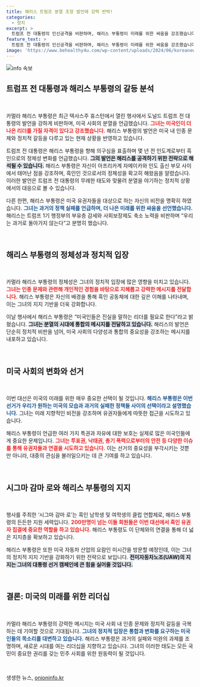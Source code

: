 ```yaml
---
title: 해리스 트럼프 분열 조장 발언에 강력 반박!
categories:
  - 정치
excerpt: >
  트럼프 전 대통령의 인신공격을 비판하며, 해리스 부통령이 미래를 위한 싸움을 강조했습니다. 분열 대신 통합을 외치며 유권자들에 대한 강력한 메시지를 전달했습니다!
feature_text: >
  트럼프 전 대통령의 인신공격을 비판하며, 해리스 부통령이 미래를 위한 싸움을 강조했습니다. 분열 대신 통합을 외치며 유권자들에 대한 강력한 메시지를 전달했습니다!
image: 'https://www.behealthy4u.com/wp-content/uploads/2024/06/koreanews.jpg'
---
```


<p><img src="https://www.behealthy4u.com/wp-content/uploads/2024/06/koreanews.jpg" alt="info 속보" /></p>

<h2 data-ke-size="size26">트럼프 전 대통령과 해리스 부통령의 갈등 분석</h2>

<p data-ke-size="size16">&nbsp;</p>

<p>카멀라 해리스 부통령은 최근 텍사스주 휴스턴에서 열린 행사에서 도널드 트럼프 전 대통령의 발언을 강하게 비판하며, 미국 사회의 분열을 언급했습니다. <b><span style="color: #ee2323;">그녀는 미국인이 더 나은 리더를 가질 자격이 있다고 강조했습니다.</span></b> 해리스 부통령의 발언은 미국 내 인종 문제와 정치적 갈등을 다루고 있는 현재 상황을 반영하고 있습니다. </p>

<p>트럼프 전 대통령은 해리스 부통령을 향해 의구심을 표출하며 몇 년 전 인도계로부터 흑인으로의 정체성 변화를 언급했습니다. <b><span style="background-color: #21538527;">그의 발언은 해리스를 공격하기 위한 전략으로 해석될 수 있습니다.</span></b> 해리스 부통령은 자신이 아프리카계 자메이카와 인도 출신 부모 사이에서 태어난 점을 강조하며, 흑인인 것으로서의 정체성을 확고히 해왔음을 알렸습니다. 이러한 발언은 트럼프 전 대통령의 무례한 태도와 맞물려 분열을 야기하는 정치적 상황에서의 대응으로 볼 수 있습니다.</p>

<p>다른 한편, 해리스 부통령은 미국 유권자들을 대상으로 하는 자신의 비전을 명확히 하였습니다. <b><span style="color: #1a5490;">그녀는 과거의 정책 실패를 언급하며, 더 나은 미래를 위한 싸움을 선언했습니다.</span></b> 해리스는 트럼프 1기 행정부의 부유층 감세와 사회보장제도 축소 노력을 비판하며 “우리는 과거로 돌아가지 않는다”고 분명히 했습니다.</p>

<p data-ke-size="size16">&nbsp;</p>

<h2 data-ke-size="size26">해리스 부통령의 정체성과 정치적 입장</h2>

<p data-ke-size="size16">&nbsp;</p>

<p>카멀라 해리스 부통령의 정체성은 그녀의 정치적 입장에 많은 영향을 미치고 있습니다. <b><span style="color: #ee2323;">그녀는 인종 문제와 관련해 개인적인 경험을 바탕으로 지혜롭고 강력한 메시지를 전달합니다.</span></b> 해리스 부통령은 자신의 배경을 통해 흑인 공동체에 대한 깊은 이해를 나타내며, 이는 그녀의 지지 기반을 더욱 강화합니다. </p>

<p>이날 행사에서 해리스 부통령은 “미국인들은 진실을 말하는 리더를 필요로 한다”라고 밝혔습니다. <b><span style="background-color: #21538527;">그녀는 분열의 시대에 통합의 메시지를 전달하고 있습니다.</span></b> 해리스의 발언은 단순히 정치적 비판을 넘어, 미국 사회의 다양성과 통합의 중요성을 강조하는 메시지를 내포하고 있습니다.</p>

<p data-ke-size="size16">&nbsp;</p>

<h2 data-ke-size="size26">미국 사회의 변화와 선거</h2>

<p data-ke-size="size16">&nbsp;</p>

<p>이번 대선은 미국의 미래를 위한 매우 중요한 선택이 될 것입니다. <b><span style="color: #1a5490;">해리스 부통령은 이번 선거가 우리가 원하는 미국의 모습과 과거의 실패한 정책들 사이의 선택이라고 설명했습니다.</span></b> 그녀는 미래 지향적인 비전을 강조하며 유권자들에게 따뜻한 접근을 시도하고 있습니다. </p>

<p>해리스 부통령이 언급한 여러 가지 특권과 자유에 대한 보호는 실제로 많은 미국인들에게 중요한 문제입니다. <b><span style="color: #ee2323;">그녀는 투표권, 낙태권, 총기 폭력으로부터의 안전 등 다양한 이슈를 통해 유권자들과 연결을 시도하고 있습니다.</span></b> 이는 선거의 중요성을 부각시키는 것뿐만 아니라, 대중의 관심을 불러일으키는 데 큰 기여를 하고 있습니다.</p>

<p data-ke-size="size16">&nbsp;</p>

<h2 data-ke-size="size26">시그마 감마 로와 해리스 부통령의 지지</h2>

<p data-ke-size="size16">&nbsp;</p>

<p>행사를 주최한 ‘시그마 감마 로’는 흑인 남학생 및 여학생의 클럽 연합체로, 해리스 부통령의 든든한 지원 세력입니다. <b><span style="color: #ee2323;">200만명이 넘는 이들 회원들은 이번 대선에서 흑인 유권자 집결에 중요한 역할을 하고 있습니다.</span></b> 해리스 부통령도 이 단체와의 연결을 통해 더 넓은 지지층을 확보하고 있습니다.</p>

<p>해리스 부통령은 또한 미국 자동차 산업의 요람인 미시간을 방문할 예정인데, 이는 그녀의 정치적 지지 기반을 강화하기 위한 전략으로 보입니다. <b><span style="background-color: #21538527;">전미자동차노조(UAW)의 지지는 그녀의 대통령 선거 캠페인에 큰 힘을 실어줄 것입니다.</span></b></p>

<p data-ke-size="size16">&nbsp;</p>

<h2 data-ke-size="size26">결론: 미국의 미래를 위한 리더십</h2>

<p data-ke-size="size16">&nbsp;</p>

<p>카멀라 해리스 부통령의 강력한 메시지는 미국 사회 내 인종 문제와 정치적 갈등을 극복하는 데 기여할 것으로 기대됩니다. <b><span style="color: #1a5490;">그녀의 정치적 입장은 통합과 변화를 요구하는 미국인들의 목소리를 대변하고 있습니다.</span></b> 해리스 부통령은 과거의 실패와 미완의 과제를 조명하며, 새로운 시대를 여는 리더십을 지향하고 있습니다. 그녀의 이러한 태도는 모든 국민이 중요한 권리를 갖는 민주 사회를 위한 원동력이 될 것입니다.</p>

<p data-ke-size="size16">&nbsp;</p>
생생한 뉴스, <a href="https://onioninfo.kr" rel="dofollow">onioninfo.kr</a>


